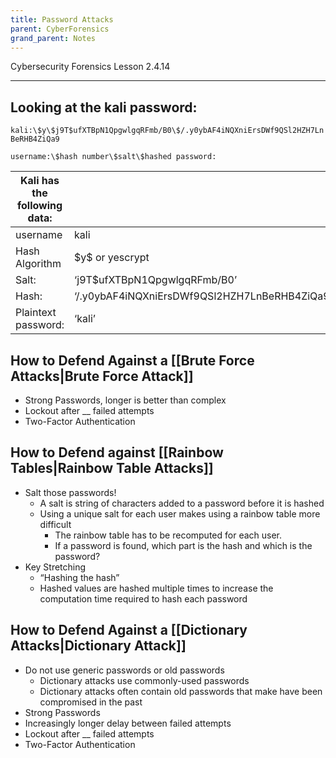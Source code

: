 ```yaml
---
title: Password Attacks
parent: CyberForensics 
grand_parent: Notes
---
```

Cybersecurity Forensics Lesson 2.4.14
___
## Looking at the kali password:

`kali:\$y\$j9T$ufXTBpN1QpgwlgqRFmb/B0\$/.y0ybAF4iNQXniErsDWf9QSl2HZH7LnBeRHB4ZiQa9`

`username:\$hash number\$salt\$hashed password:`

| Kali has the following data: | |
| --- | --- |
| username | kali |
| Hash Algorithm | \$y\$ or yescrypt   |
| Salt: | ‘j9T$ufXTBpN1QpgwlgqRFmb/B0’   |
| Hash: | ‘/.y0ybAF4iNQXniErsDWf9QSl2HZH7LnBeRHB4ZiQa9’   |
| Plaintext password: | ‘kali’ |

## How to Defend Against a [[Brute Force Attacks|Brute Force Attack]]
- Strong Passwords, longer is better than complex
- Lockout after __ failed attempts  
- Two-Factor Authentication  

## How to Defend against [[Rainbow Tables|Rainbow Table Attacks]] 
- Salt those passwords!  
	- A salt is string of characters added to a password before it is hashed  
	- Using a unique salt for each user makes using a rainbow table more  
	difficult  
		- The rainbow table has to be recomputed for each user.  
		- If a password is found, which part is the hash and which is the password?  
- Key Stretching  
	- “Hashing the hash”  
	- Hashed values are hashed multiple times to increase the computation time required to hash each password

## How to Defend Against a [[Dictionary Attacks|Dictionary Attack]]
- Do not use generic passwords or old passwords  
	- Dictionary attacks use commonly-used passwords  
	- Dictionary attacks often contain old passwords that make have been compromised in the past  
- Strong Passwords  
- Increasingly longer delay between failed attempts  
- Lockout after __ failed attempts  
- Two-Factor Authentication  